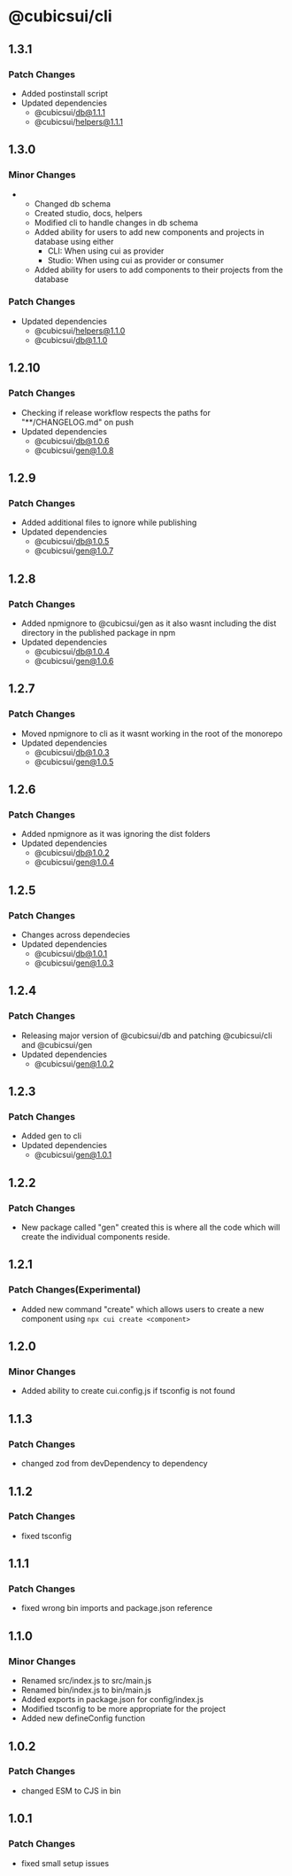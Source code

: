 # @cubicsui/cli

## 1.3.1

### Patch Changes

- Added postinstall script
- Updated dependencies
  - @cubicsui/db@1.1.1
  - @cubicsui/helpers@1.1.1

## 1.3.0

### Minor Changes

- - Changed db schema
  - Created studio, docs, helpers
  - Modified cli to handle changes in db schema
  - Added ability for users to add new components and projects in database using either
    - CLI: When using cui as provider
    - Studio: When using cui as provider or consumer
  - Added ability for users to add components to their projects from the database

### Patch Changes

- Updated dependencies
  - @cubicsui/helpers@1.1.0
  - @cubicsui/db@1.1.0

## 1.2.10

### Patch Changes

- Checking if release workflow respects the paths for "\*\*/CHANGELOG.md" on push
- Updated dependencies
  - @cubicsui/db@1.0.6
  - @cubicsui/gen@1.0.8

## 1.2.9

### Patch Changes

- Added additional files to ignore while publishing
- Updated dependencies
  - @cubicsui/db@1.0.5
  - @cubicsui/gen@1.0.7

## 1.2.8

### Patch Changes

- Added npmignore to @cubicsui/gen as it also wasnt including the dist directory in the published package in npm
- Updated dependencies
  - @cubicsui/db@1.0.4
  - @cubicsui/gen@1.0.6

## 1.2.7

### Patch Changes

- Moved npmignore to cli as it wasnt working in the root of the monorepo
- Updated dependencies
  - @cubicsui/db@1.0.3
  - @cubicsui/gen@1.0.5

## 1.2.6

### Patch Changes

- Added npmignore as it was ignoring the dist folders
- Updated dependencies
  - @cubicsui/db@1.0.2
  - @cubicsui/gen@1.0.4

## 1.2.5

### Patch Changes

- Changes across dependecies
- Updated dependencies
  - @cubicsui/db@1.0.1
  - @cubicsui/gen@1.0.3

## 1.2.4

### Patch Changes

- Releasing major version of @cubicsui/db and patching @cubicsui/cli and @cubicsui/gen
- Updated dependencies
  - @cubicsui/gen@1.0.2

## 1.2.3

### Patch Changes

- Added gen to cli
- Updated dependencies
  - @cubicsui/gen@1.0.1

## 1.2.2

### Patch Changes

- New package called "gen" created this is where all the code which will create the individual components reside.

## 1.2.1

### Patch Changes(Experimental)

- Added new command "create" which allows users to create a new component using `npx cui create <component>`

## 1.2.0

### Minor Changes

- Added ability to create cui.config.js if tsconfig is not found

## 1.1.3

### Patch Changes

- changed zod from devDependency to dependency

## 1.1.2

### Patch Changes

- fixed tsconfig

## 1.1.1

### Patch Changes

- fixed wrong bin imports and package.json reference

## 1.1.0

### Minor Changes

- Renamed src/index.js to src/main.js
- Renamed bin/index.js to bin/main.js
- Added exports in package.json for config/index.js
- Modified tsconfig to be more appropriate for the project
- Added new defineConfig function

## 1.0.2

### Patch Changes

- changed ESM to CJS in bin

## 1.0.1

### Patch Changes

- fixed small setup issues
